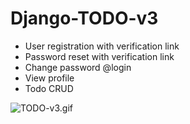 # Django-TODO-v3

- User registration with verification link
- Password reset with verification link
- Change password @login
- View profile
- Todo CRUD


![TODO-v3.gif](https://github.com/IT-Support-L2/Django-TODO-v3/blob/main/TODO-v3.gif)
